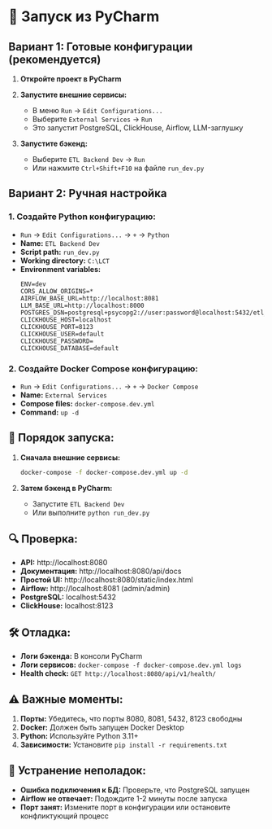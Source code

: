 # 🚀 Запуск из PyCharm

## Вариант 1: Готовые конфигурации (рекомендуется)

1. **Откройте проект в PyCharm**
2. **Запустите внешние сервисы:**
   - В меню `Run` → `Edit Configurations...`
   - Выберите `External Services` → `Run`
   - Это запустит PostgreSQL, ClickHouse, Airflow, LLM-заглушку

3. **Запустите бэкенд:**
   - Выберите `ETL Backend Dev` → `Run`
   - Или нажмите `Ctrl+Shift+F10` на файле `run_dev.py`

## Вариант 2: Ручная настройка

### 1. Создайте Python конфигурацию:
- `Run` → `Edit Configurations...` → `+` → `Python`
- **Name:** `ETL Backend Dev`
- **Script path:** `run_dev.py`
- **Working directory:** `C:\LCT`
- **Environment variables:**
  ```
  ENV=dev
  CORS_ALLOW_ORIGINS=*
  AIRFLOW_BASE_URL=http://localhost:8081
  LLM_BASE_URL=http://localhost:8000
  POSTGRES_DSN=postgresql+psycopg2://user:password@localhost:5432/etl_db
  CLICKHOUSE_HOST=localhost
  CLICKHOUSE_PORT=8123
  CLICKHOUSE_USER=default
  CLICKHOUSE_PASSWORD=
  CLICKHOUSE_DATABASE=default
  ```

### 2. Создайте Docker Compose конфигурацию:
- `Run` → `Edit Configurations...` → `+` → `Docker Compose`
- **Name:** `External Services`
- **Compose files:** `docker-compose.dev.yml`
- **Command:** `up -d`

## 🎯 Порядок запуска:

1. **Сначала внешние сервисы:**
   ```bash
   docker-compose -f docker-compose.dev.yml up -d
   ```

2. **Затем бэкенд в PyCharm:**
   - Запустите `ETL Backend Dev`
   - Или выполните `python run_dev.py`

## 🔍 Проверка:

- **API:** http://localhost:8080
- **Документация:** http://localhost:8080/api/docs
- **Простой UI:** http://localhost:8080/static/index.html
- **Airflow:** http://localhost:8081 (admin/admin)
- **PostgreSQL:** localhost:5432
- **ClickHouse:** localhost:8123

## 🛠️ Отладка:

- **Логи бэкенда:** В консоли PyCharm
- **Логи сервисов:** `docker-compose -f docker-compose.dev.yml logs`
- **Health check:** `GET http://localhost:8080/api/v1/health/`

## ⚠️ Важные моменты:

1. **Порты:** Убедитесь, что порты 8080, 8081, 5432, 8123 свободны
2. **Docker:** Должен быть запущен Docker Desktop
3. **Python:** Используйте Python 3.11+
4. **Зависимости:** Установите `pip install -r requirements.txt`

## 🐛 Устранение неполадок:

- **Ошибка подключения к БД:** Проверьте, что PostgreSQL запущен
- **Airflow не отвечает:** Подождите 1-2 минуты после запуска
- **Порт занят:** Измените порт в конфигурации или остановите конфликтующий процесс
